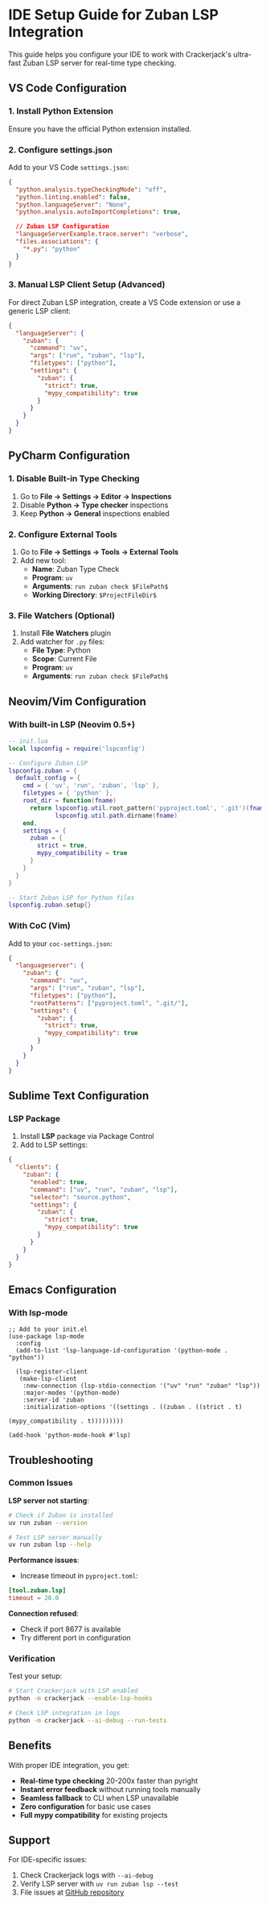 # IDE Setup Guide for Zuban LSP Integration

This guide helps you configure your IDE to work with Crackerjack's ultra-fast Zuban LSP server for real-time type checking.

## VS Code Configuration

### 1. Install Python Extension

Ensure you have the official Python extension installed.

### 2. Configure settings.json

Add to your VS Code `settings.json`:

```json
{
  "python.analysis.typeCheckingMode": "off",
  "python.linting.enabled": false,
  "python.languageServer": "None",
  "python.analysis.autoImportCompletions": true,

  // Zuban LSP Configuration
  "languageServerExample.trace.server": "verbose",
  "files.associations": {
    "*.py": "python"
  }
}
```

### 3. Manual LSP Client Setup (Advanced)

For direct Zuban LSP integration, create a VS Code extension or use a generic LSP client:

```json
{
  "languageServer": {
    "zuban": {
      "command": "uv",
      "args": ["run", "zuban", "lsp"],
      "filetypes": ["python"],
      "settings": {
        "zuban": {
          "strict": true,
          "mypy_compatibility": true
        }
      }
    }
  }
}
```

## PyCharm Configuration

### 1. Disable Built-in Type Checking

1. Go to **File → Settings → Editor → Inspections**
1. Disable **Python → Type checker** inspections
1. Keep **Python → General** inspections enabled

### 2. Configure External Tools

1. Go to **File → Settings → Tools → External Tools**
1. Add new tool:
   - **Name**: Zuban Type Check
   - **Program**: `uv`
   - **Arguments**: `run zuban check $FilePath$`
   - **Working Directory**: `$ProjectFileDir$`

### 3. File Watchers (Optional)

1. Install **File Watchers** plugin
1. Add watcher for `.py` files:
   - **File Type**: Python
   - **Scope**: Current File
   - **Program**: `uv`
   - **Arguments**: `run zuban check $FilePath$`

## Neovim/Vim Configuration

### With built-in LSP (Neovim 0.5+)

```lua
-- init.lua
local lspconfig = require('lspconfig')

-- Configure Zuban LSP
lspconfig.zuban = {
  default_config = {
    cmd = { 'uv', 'run', 'zuban', 'lsp' },
    filetypes = { 'python' },
    root_dir = function(fname)
      return lspconfig.util.root_pattern('pyproject.toml', '.git')(fname) or
             lspconfig.util.path.dirname(fname)
    end,
    settings = {
      zuban = {
        strict = true,
        mypy_compatibility = true
      }
    }
  }
}

-- Start Zuban LSP for Python files
lspconfig.zuban.setup{}
```

### With CoC (Vim)

Add to your `coc-settings.json`:

```json
{
  "languageserver": {
    "zuban": {
      "command": "uv",
      "args": ["run", "zuban", "lsp"],
      "filetypes": ["python"],
      "rootPatterns": ["pyproject.toml", ".git/"],
      "settings": {
        "zuban": {
          "strict": true,
          "mypy_compatibility": true
        }
      }
    }
  }
}
```

## Sublime Text Configuration

### LSP Package

1. Install **LSP** package via Package Control
1. Add to LSP settings:

```json
{
  "clients": {
    "zuban": {
      "enabled": true,
      "command": ["uv", "run", "zuban", "lsp"],
      "selector": "source.python",
      "settings": {
        "zuban": {
          "strict": true,
          "mypy_compatibility": true
        }
      }
    }
  }
}
```

## Emacs Configuration

### With lsp-mode

```elisp
;; Add to your init.el
(use-package lsp-mode
  :config
  (add-to-list 'lsp-language-id-configuration '(python-mode . "python"))

  (lsp-register-client
   (make-lsp-client
    :new-connection (lsp-stdio-connection '("uv" "run" "zuban" "lsp"))
    :major-modes '(python-mode)
    :server-id 'zuban
    :initialization-options '((settings . ((zuban . ((strict . t)
                                                     (mypy_compatibility . t)))))))))

(add-hook 'python-mode-hook #'lsp)
```

## Troubleshooting

### Common Issues

**LSP server not starting**:

```bash
# Check if Zuban is installed
uv run zuban --version

# Test LSP server manually
uv run zuban lsp --help
```

**Performance issues**:

- Increase timeout in `pyproject.toml`:

```toml
[tool.zuban.lsp]
timeout = 20.0
```

**Connection refused**:

- Check if port 8677 is available
- Try different port in configuration

### Verification

Test your setup:

```bash
# Start Crackerjack with LSP enabled
python -m crackerjack --enable-lsp-hooks

# Check LSP integration in logs
python -m crackerjack --ai-debug --run-tests
```

## Benefits

With proper IDE integration, you get:

- **Real-time type checking** 20-200x faster than pyright
- **Instant error feedback** without running tools manually
- **Seamless fallback** to CLI when LSP unavailable
- **Zero configuration** for basic use cases
- **Full mypy compatibility** for existing projects

## Support

For IDE-specific issues:

1. Check Crackerjack logs with `--ai-debug`
1. Verify LSP server with `uv run zuban lsp --test`
1. File issues at [GitHub repository](https://github.com/lesleslie/crackerjack/issues)
